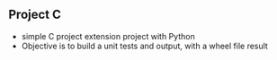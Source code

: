 ## Project C
- simple C project extension project with Python
- Objective is to build a unit tests and output, with a wheel file result
